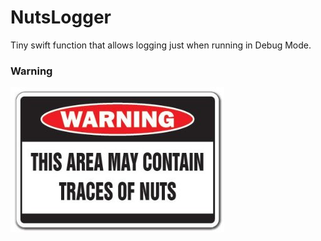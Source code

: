 
# NutsLogger

Tiny swift function that allows logging just when running in Debug Mode.

### Warning
![](Caution.jpg)
